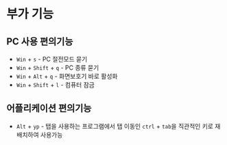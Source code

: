 # 부가 기능

## PC 사용 편의기능
- `Win` + `s` - PC 절전모드 묻기
- `Win` + `Shift` + `q` - PC 종류 묻기
- `Win` + `Alt` + `q` - 화면보호기 바로 활성화 
- `Win` + `Shift` + `l` - 컴퓨터 잠금


## 어플리케이션 편의기능
- `Alt` + `yp` - 탭을 사용하는 프로그램에서 탭 이동인 `ctrl` + `tab`을 직관적인 키로 재배치하여 사용가능
